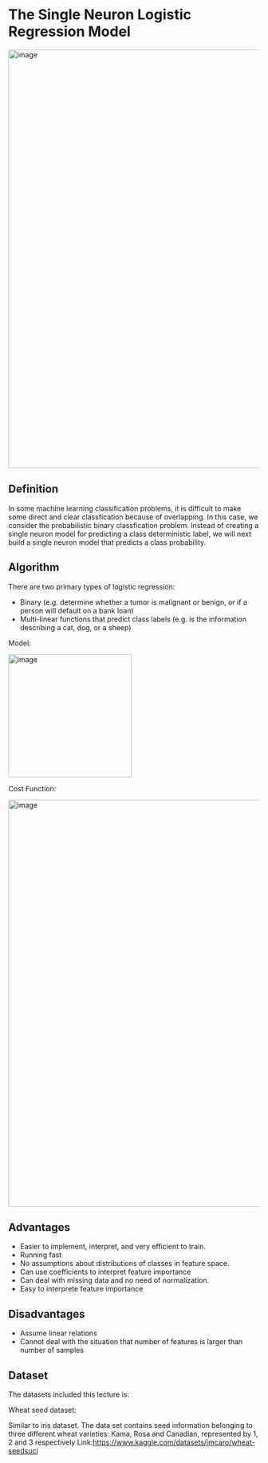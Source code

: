 # The Single Neuron Logistic Regression Model
<img width="840" alt="image" src="https://user-images.githubusercontent.com/119746917/205464608-93605531-d7da-40ea-892d-e50c93c57cb9.png">


## Definition
In some machine learning classification problems, it is difficult to make some direct and clear classfication 
because of overlapping. In this case, we consider the probabilistic binary classfication problem. 
Instead of creating a single neuron model for predicting a class deterministic label, we will next build 
a single neuron model that predicts a class probability.

## Algorithm 
There are two primary types of logistic regression:
* Binary (e.g. determine whether a tumor is malignant or benign, or if a person will default on a bank loan)
* Multi-linear functions that predict class labels (e.g. is the information describing a cat, dog, or a sheep)


Model:


<img width="247" alt="image" src="https://user-images.githubusercontent.com/119746917/205508573-f9081ea0-6be2-493e-8271-8270686d19aa.png">



Cost Function:


<img width="816" alt="image" src="https://user-images.githubusercontent.com/119746917/205508588-0a1a75eb-fe49-418a-8aa2-f45f391e18f1.png">



## Advantages
* Easier to implement, interpret, and very efficient to train.
* Running fast
* No assumptions about distributions of classes in feature space.
* Can use coefficients to interpret feature importance
* Can deal with missing data and no need of normalization.
* Easy to interprete feature importance
## Disadvantages
* Assume linear relations
* Cannot deal with the situation that number of features is larger than number of samples

## Dataset
The datasets included this lecture is:

Wheat seed dataset:

Similar to iris dataset. The data set contains seed information belonging to three different wheat varieties: Kama, Rosa and Canadian, represented by 1, 2 and 3 respectively
Link:https://www.kaggle.com/datasets/jmcaro/wheat-seedsuci
